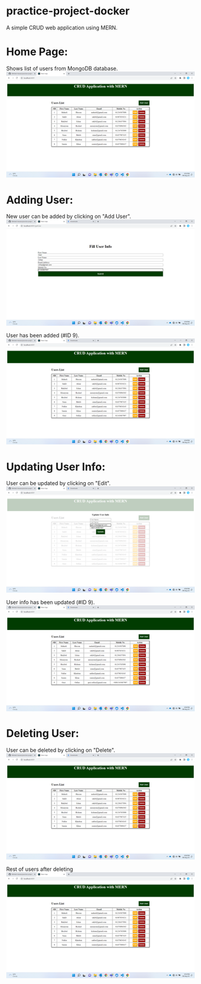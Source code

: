 # practice-project-docker
A simple CRUD web application using MERN.

# Home Page:
Shows list of users from MongoDB database.
<img src="screenshots/home.png">

# Adding User:
New user can be added by clicking on "Add User".
<img src="screenshots/add.png">

User has been added (#ID 9).
<img src="screenshots/added.png">

# Updating User Info:
User can be updated by clicking on "Edit".
<img src="screenshots/update.png">

User info has been updated (#ID 9).
<img src="screenshots/updated.png">

# Deleting User:
User can be deleted by clicking on "Delete".
<img src="screenshots/delete.png">

Rest of users after deleting
<img src="screenshots/home.png">
